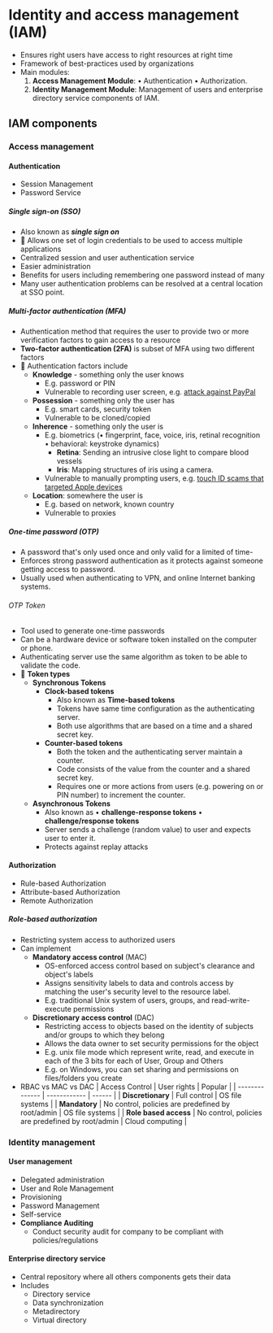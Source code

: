 # Identity and access management (IAM)

- Ensures right users have access to right resources at right time
- Framework of best-practices used by organizations
- Main modules:
  1. **Access Management Module**: • Authentication • Authorization.
  2. **Identity Management Module**: Management of users and enterprise directory service components of IAM.

## IAM components

### Access management

#### Authentication

- Session Management
- Password Service

##### Single sign-on (SSO)

- Also known as ***single sign on***
- 📝 Allows one set of login credentials to be used to access multiple applications
- Centralized session and user authentication service
- Easier administration
- Benefits for users including remembering one password instead of many
- Many user authentication problems can be resolved at a central location at SSO point.

##### Multi-factor authentication (MFA)

- Authentication method that requires the user to provide two or more verification factors to gain access to a resource
- **Two-factor authentication (2FA)** is subset of MFA using two different factors
- 📝 Authentication factors include
  - **Knowledge** - something only the user knows
    - E.g. password or PIN
    - Vulnerable to recording user screen, e.g. [attack against PayPal](https://www.welivesecurity.com/2018/12/11/android-trojan-steals-money-paypal-accounts-2fa/)
  - **Possession** - something only the user has
    - E.g. smart cards, security token
    - Vulnerable to be cloned/copied
  - **Inherence** - something only the user is
    - E.g. biometrics (• fingerprint, face, voice, iris, retinal recognition • behavioral: keystroke dynamics)
      - **Retina**: Sending an intrusive close light to compare blood vessels
      - **Iris**: Mapping structures of iris using a camera.
    - Vulnerable to manually prompting users, e.g. [touch ID scams that targeted Apple devices](https://www.wired.com/story/iphone-touch-id-scam-apps/)
  - **Location**: somewhere the user is
    - E.g. based on network, known country
    - Vulnerable to proxies

##### One-time password (OTP)

- A password that's only used once and only valid for a limited of time-
- Enforces strong password authentication as it protects against someone getting access to password.
- Usually used when authenticating to VPN, and online Internet banking systems.

###### OTP Token

- Tool used to generate one-time passwords
- Can be a hardware device or software token installed on the computer or phone.
- Authenticating server use the same algorithm as token to be able to validate the code.
- 📝 **Token types**
  - **Synchronous Tokens**
    - **Clock-based tokens**
      - Also known as **Time-based tokens**
      - Tokens have same time configuration as the authenticating server.
      - Both use algorithms that are based on a time and a shared secret key.
    - **Counter-based tokens**
      - Both the token and the authenticating server maintain a counter.
      - Code consists of the value from the counter and a shared secret key.
      - Requires one or more actions from users (e.g. powering on or PIN number) to increment the counter.
  - **Asynchronous Tokens**
    - Also known as • **challenge-response tokens** • **challenge/response tokens**
    - Server sends a challenge (random value) to user and expects user to enter it.
    - Protects against replay attacks

#### Authorization

- Rule-based Authorization
- Attribute-based Authorization
- Remote Authorization

##### Role-based authorization

- Restricting system access to authorized users
- Can implement
  - **Mandatory access control** (MAC)
    - OS-enforced access control based on subject's clearance and object's labels
    - Assigns sensitivity labels to data and controls access by matching the user's security level to the resource label.
    - E.g. traditional Unix system of users, groups, and read-write-execute permissions
  - **Discretionary access control** (DAC)
    - Restricting access to objects based on the identity of subjects and/or groups to which they belong
    - Allows the data owner to set security permissions for the object
    - E.g. unix file mode which represent write, read, and execute in each of the 3 bits for each of User, Group and Others
    - E.g. on Windows, you can set sharing and permissions on files/folders you create
- RBAC vs MAC vs DAC
  | Access Control | User rights | Popular |
  | -------------- | ------------ | ------ |
  | **Discretionary** | Full control | OS file systems |
  | **Mandatory** | No control, policies are predefined by root/admin | OS file systems |
  | **Role based access** | No control, policies are predefined by root/admin | Cloud computing |

### Identity management

#### User management

- Delegated administration
- User and Role Management
- Provisioning
- Password Management
- Self-service
- **Compliance Auditing**
  - Conduct security audit for company to be compliant with policies/regulations

#### Enterprise directory service

- Central repository where all others components gets their data
- Includes
  - Directory service
  - Data synchronization
  - Metadirectory
  - Virtual directory
